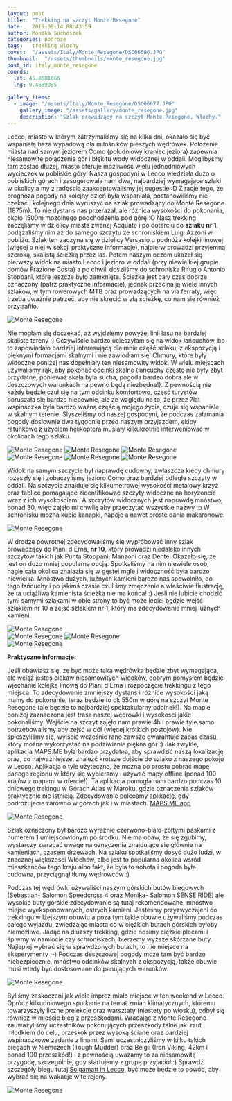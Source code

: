 ```yaml
---
layout: post
title:  "Trekking na szczyt Monte Resegone"
date:   2019-09-14 08:43:59
author: Monika Suchoszek
categories: podroze
tags:	trekking wlochy 
cover:  "/assets/Italy/Monte_Resegone/DSC06696.JPG"
thumbnail:  "/assets/thumbnails/monte_resegone.jpg"
post_id: italy_monte_resegone
coords:
  lat: 45.8581666
  lng: 9.4689035
  
gallery_items:
  - image: "/assets/Italy/Monte_Resegone/DSC06677.JPG"
    gallery_image: "/assets/gallery/monte_resegone.jpg"
    description: "Szlak prowadzący na szczyt Monte Resegone, Włochy."
---
```

Lecco, miasto w  którym zatrzymaliśmy się na kilka dni, okazało się być wspaniałą baza wypadową dla miłośników pieszych wędrówek. Położenie miasta nad samym jeziorem Como
(południowy kraniec jeziora) zapewnia niesamowite połączenie gór i błękitu wody widocznej w oddali. Moglibyśmy tam zostać dłużej, miasto oferuje możliwość wielu jednodniowych 
wycieczek w pobliskie góry. Nasza gospodyni w Lecco wiedziała dużo o pobliskich górach i zasugerowała nam dwa, najbardziej wymagające 
szlaki w okolicy a my z radością zaakceptowaliśmy jej sugestie :D Z racje tego, że prognoza pogody na kolejny dzień była wspaniała, postanowiliśmy nie czekać i kolejnego dnia wyruszyć
na szlak prowadzący do Monte Resegone (1875m). To nie dystans nas przerażał, ale różnica wysokości do pokonania, około 1500m mozolnego podchodzenia pod górę :O Nasz trekking
zaczęliśmy w dzielicy miasta zwanej Acquate i po dotarciu do **szlaku nr 1**, podążaliśmy nim aż do samego szczytu ze schroniskiem Luigi Azzoni w pobliżu. Szlak ten zaczyna się w 
dzielicy Versasio u podnóża kolejki linowej (więcej o niej w sekcji praktyczne informacje), najpierw prowadzi przyjemną szeroką, skalistą ścieżką przez las. Potem naszym oczom 
ukazał się pierwszy widok na miasto Lecco i jezioro w oddali (przy niewielkiej grupie domów Frazione Costa) a po chwili doszliśmy do schroniska Rifugio Antonio Stoppani, które jeszcze
było zamknięte. Ścieżka jest cały czas dobrze oznaczony (patrz praktyczne informacje), jednak przecina ją wiele innych szlaków, w tym rowerowych MTB oraz prowadzących na via ferraty,
więc trzeba uważnie patrzeć, aby nie skręcić w złą ścieżkę, co nam sie również przytrafiło.

<img src="/assets/Italy/Monte_Resegone/DSC06629.JPG" alt="Monte Resegone" />

Nie mogłam się doczekać, aż wyjdziemy powyżej linii lasu na bardziej skaliste tereny :) Oczywiście bardzo ucieszyłam się na widok łańcuchów, bo to zapowiadało bardziej interesującą dla mnie
część szlaku, z ekspozycją i pięknymi formacjami skalnymi i nie zawiodłam się! Chmury, które były widoczne poniżej nas dopełniały ten niesamowity widok. W wielu miejscach używaliśmy rąk,
aby pokonać odcinki skalne (łańcuchy często nie były zbyt przydatne, ponieważ skała była sucha, pogoda bardzo dobra ale w deszczowych warunkach na pewno będą niezbędne!). Z pewnością
nie każdy będzie czuł się na tym odcinku komfortowo, część turystów poruszała się bardzo niepewnie, ale ze względu na to, że przez 7lat wspinaczka była bardzo ważną częścią mojego życia,
czuje się wspaniale w skalnym terenie. Slyszeliśmy od naszej gospodyni, że podczas załamania pogody dosłownie dwa tygodnie przed naszym przyjazdem, ekipy ratunkowe z użyciem
helikoptera musiały kilkukrotnie interweniować w okolicach tego szlaku.

<img src="/assets/Italy/Monte_Resegone/DSC06646.JPG" alt="Monte Resegone" />

<img src="/assets/Italy/Monte_Resegone/DSC06663.JPG" alt="Monte Resegone" />

<img src="/assets/Italy/Monte_Resegone/DSC06682.JPG" alt="Monte Resegone" />

<img src="/assets/Italy/Monte_Resegone/DSC06677.JPG" alt="Monte Resegone" />

<img src="/assets/Italy/Monte_Resegone/DSC06692.JPG" alt="Monte Resegone" />

<img src="/assets/Italy/Monte_Resegone/DSC06699.JPG" alt="Monte Resegone" />

Widok na samym szczycie był naprawdę cudowny, zwłaszcza kiedy chmury rozeszły się i zobaczyliśmy jezioro Como oraz bardziej odległe szczyty
w oddali. Na szczycie znajduje się kilkumetrowej wysokości metalowy krzyż oraz tablice pomagające zidentifikować szczyty widoczne na horyzoncie
wraz z ich wysokościami. A szczytów widocznych jest naprawdę mnóstwo, ponad 30, więc zajęło mi chwilę aby przeczytać wszystkie nazwy :p W
schronisku można kupić kanapki, napoje a nawet proste dania makaronowe.

<img src="/assets/Italy/Monte_Resegone/IMG_121345847.JPG" class="column-45" alt="Monte Resegone" />

W drodze powrotnej zdecydowaliśmy się wypróbować inny szlak prowadzący do Piani d'Erna, **nr 10**, który prowadzi niedaleko innych szczytów takich
jak Punta Stoppani, Manzoni oraz Dente. Okazało się, że jest on dużo mniej popularną opcją. Spotkaliśmy na nim niewiele osób, nagle cała okolica znalazła
się w gęstej mgle i widoczność była bardzo niewielka. Mnóstwo dużych, luźnych kamieni bardzo nas spowolniło, do tego łańcuchy i po jakimś czasie czuliśmy 
zmęczenie a właściwie flustrację, że ta uciążliwa kamienista ścieżka nie ma końca! :) Jeśli nie lubicie chodzić tymi samymi szlakami w obie strony to być może
lepiej będzie wejść szlakiem nr 10 a zejść szlakiem nr 1, który ma zdecydowanie mniej luźnych kamieni.

<img src="/assets/Italy/Monte_Resegone/IMG_134055691.JPG" alt="Monte Resegone" />

<div class="row">
  <img src="/assets/Italy/Monte_Resegone/DSC06705.JPG" class="column-50" alt="Monte Resegone" />
  <img src="/assets/Italy/Monte_Resegone/IMG_134052323.JPG" class="column-50" alt="Monte Resegone" />
</div>


<img src="/assets/Italy/Monte_Resegone/DSC06703.JPG" alt="Monte Resegone" />


__Praktyczne informacje:__

Jeśli obawiasz się, że być może taka wędrówka będzie zbyt wymagająca, ale wciąż jesteś ciekaw niesamowitych widoków, dobrym pomysłem będzie 
wjechanie kolejką linową do Piani d'Erna i rozpoczęcie trekkingu z tego miejsca. To zdecydowanie zmniejszy dystans i różnice wysokości jaką 
mamy do pokonanie, teraz będzie to ok 550m w górę na szczyt Monte Resegone (ale będzie to najbardziej spektakularny odcinek!). Na mapie poniżej
zaznaczona jest trasa naszej wędrówki i wysokości jakie pokonaliśmy. Wejście na szczyt zajęło nam prawie 4h i prawie tyle samo potrzebowaliśmy aby zejść w dół 
(więcej krótkich postojów). Nie śpieszyliśmy się, wyjście wcześnie rano zawsze gwarantuje zapas czasu, który można wykorzystać na podziwianie
piękna gór :) Jak zwykle, aplikacja MAPS.ME była bardzo przydatna, aby sprawdzić naszą lokalizację oraz, co najważniejsze, znaleźć krótsze dojście do
szlaku z naszego pokoju w Lecco. Aplikacja o tyle użyteczna, że można po prostu pobrać mapę danego regionu w który się wybieramy i używać mapy offline
(ponad 100 krajów z mapami w ofercie!). Ta aplikacja pomogła nam bardzo podczas 10 dniowego trekingu w Górach Atlas w Maroku, gdzie oznaczenia szlaków
praktycznie nie istnieją. Zdecydowanie polecamy aplikację, gdy podróżujecie zarówno w górach jak i w miastach. [MAPS.ME app](https://apps.apple.com/us/app/maps-me-offline-map-nav/id510623322)

<img src="/assets/Italy/Monte_Resegone/Screenshot 21-47-52.JPG" alt="Monte Resegone" />

Szlak oznaczony był bardzo wyraźnie czerwono-biało-żółtymi paskami z numerem 1 umiejscowionym po środku. Nie ma obaw, że się zgubimy, wystarczy zwracać uwagę
na oznaczenia znajdujące się głównie na kamieniach, czasem drzewach. Na szlaku spotkaliśmy dosyć dużo ludzi, w znacznej większości Włochów, albo jest to popularna
okolica wśród mieszkańców tego kraju albo fakt, że była to sobota i pogoda była cudowna, przyciągnął tłumy wędrowców :)

Podczas tej wędrówki używaliści naszym górskich butów biegowych (Sebastian- Salomon Speedcross 
4 oraz Monika- Salomon SENSE RIDE) ale wysokie buty górskie zdecydowanie są tutaj rekomendowane, mnóstwo miejsc wyeksponowanych, ostrych kamieni. Jesteśmy przyzwyczajeni
do trekkingu w lżejszym obuwiu a poza tym takie obuwie używaliśmy podczas całego wyjazdu, zwiedzając miasta co w ciężkich butach górskich byłoby niemożliwe.
Jadąc na dłuższy trekking, gdzie nosimy ciężkie plecami i śpiwmy w namiocie czy schroniskach, bierzemy wyższe skórzane buty. Najlepiej wybrać się w sprawdzonych butach,
to nie miejsce na eksperymenty ;-) Podczas deszczowej pogody może tam być bardzo niebezpiecznie, mnóstwo odcinków skalnych z ekspozycją, także obuwie musi wtedy
być dostosowane do panujących warunków.

<img src="/assets/Italy/Monte_Resegone/IMG_090851298.JPG" alt="Monte Resegone" />

Byliśmy zaskoczeni jak wiele imprez miało miejsce w ten weekend w Lecco. Oprócz kilkudniowego spotkanie na temat zmian klimatycznych, któremu towarzyszyły
liczne prelekcje oraz warsztaty (niestety po włosku), odbył się również w mieście bieg z przeszkodami. Wracając z Monte Resegone zauważyliśmy uczestników pokonujących 
przeszkody takie jak: rzut młodkiem do celu, przeskok przez wysoką ścianę oraz bardziej wspinaczkowe zadanie z linami. Sami uczestniczyliśmy w kilku takich biegach w 
Niemczech (Tough Mudder) oraz Belgii (Iron Viking, 42km i ponad 100 przeszkód!) i z pewnością uważamy to za niesamowitą przygodę, szczególnie, gdy startujemy z grupą 
przyjaciół :) Sprawdź szczegóły biegu tutaj [Scigamatt in Lecco](http://www.scigamatt.com/site/index.php/), być może będzie to powód, aby wybrać się na wakacje w te rejony.

<img src="/assets/Italy/Monte_Resegone/DSC06718.JPG" alt="Monte Resegone" />



